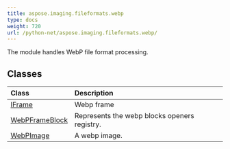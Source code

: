 ```yaml
---
title: aspose.imaging.fileformats.webp
type: docs
weight: 720
url: /python-net/aspose.imaging.fileformats.webp/
---
```



The module handles WebP file format processing.

## **Classes**
| **Class** | **Description** |
| :- | :- |
| [IFrame](/imaging/python-net/aspose.imaging.fileformats.webp/iframe/) | Webp frame <see langword="interface" /> |
| [WebPFrameBlock](/imaging/python-net/aspose.imaging.fileformats.webp/webpframeblock/) | Represents the webp blocks openers registry. |
| [WebPImage](/imaging/python-net/aspose.imaging.fileformats.webp/webpimage/) | A webp image. |
